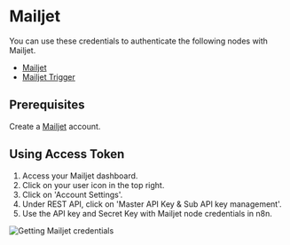 # Mailjet

You can use these credentials to authenticate the following nodes with Mailjet.
- [Mailjet](/workflow/integrations/nodes/n8n-nodes-base.mailjet/)
- [Mailjet Trigger](/workflow/integrations/trigger-nodes/n8n-nodes-base.mailjetTrigger/)

## Prerequisites

Create a [Mailjet](https://www.mailjet.com/) account.

## Using Access Token

1. Access your Mailjet dashboard.
2. Click on your user icon in the top right.
3. Click on 'Account Settings'.
4. Under REST API, click on 'Master API Key & Sub API key management'.
5. Use the API key and Secret Key with Mailjet node credentials in n8n.

![Getting Mailjet credentials](/_images/integrations/credentials/mailjet/using-access-token.gif)
